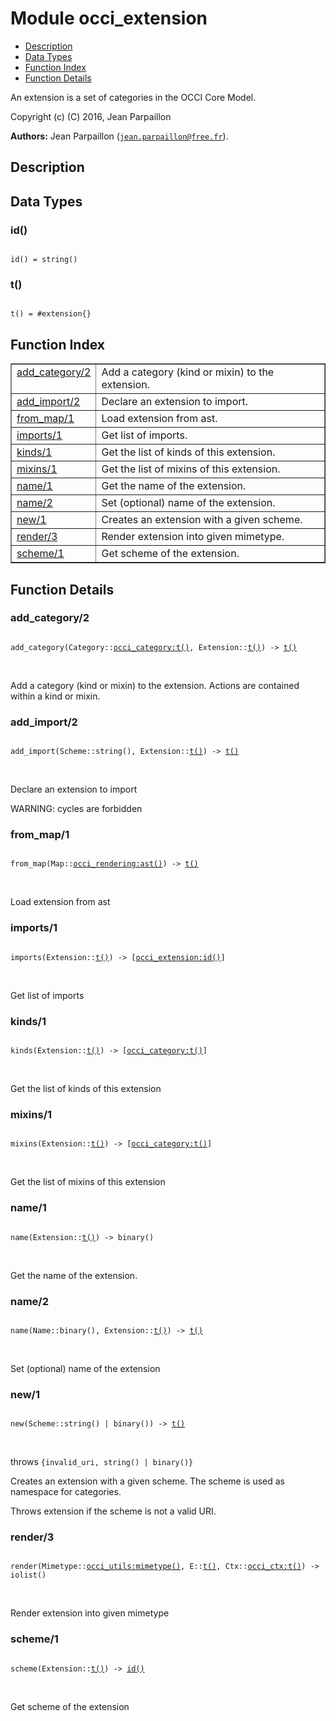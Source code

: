 

# Module occi_extension #
* [Description](#description)
* [Data Types](#types)
* [Function Index](#index)
* [Function Details](#functions)

An extension is a set of categories in the OCCI Core Model.

Copyright (c) (C) 2016, Jean Parpaillon

__Authors:__ Jean Parpaillon ([`jean.parpaillon@free.fr`](mailto:jean.parpaillon@free.fr)).

<a name="description"></a>

## Description ##

<a name="types"></a>

## Data Types ##




### <a name="type-id">id()</a> ###


<pre><code>
id() = string()
</code></pre>




### <a name="type-t">t()</a> ###


<pre><code>
t() = #extension{}
</code></pre>

<a name="index"></a>

## Function Index ##


<table width="100%" border="1" cellspacing="0" cellpadding="2" summary="function index"><tr><td valign="top"><a href="#add_category-2">add_category/2</a></td><td>Add a category (kind or mixin) to the extension.</td></tr><tr><td valign="top"><a href="#add_import-2">add_import/2</a></td><td>Declare an extension to import.</td></tr><tr><td valign="top"><a href="#from_map-1">from_map/1</a></td><td>Load extension from ast.</td></tr><tr><td valign="top"><a href="#imports-1">imports/1</a></td><td>Get list of imports.</td></tr><tr><td valign="top"><a href="#kinds-1">kinds/1</a></td><td>Get the list of kinds of this extension.</td></tr><tr><td valign="top"><a href="#mixins-1">mixins/1</a></td><td>Get the list of mixins of this extension.</td></tr><tr><td valign="top"><a href="#name-1">name/1</a></td><td>Get the name of the extension.</td></tr><tr><td valign="top"><a href="#name-2">name/2</a></td><td>Set (optional) name of the extension.</td></tr><tr><td valign="top"><a href="#new-1">new/1</a></td><td>Creates an extension with a given scheme.</td></tr><tr><td valign="top"><a href="#render-3">render/3</a></td><td>Render extension into given mimetype.</td></tr><tr><td valign="top"><a href="#scheme-1">scheme/1</a></td><td>Get scheme of the extension.</td></tr></table>


<a name="functions"></a>

## Function Details ##

<a name="add_category-2"></a>

### add_category/2 ###

<pre><code>
add_category(Category::<a href="occi_category.md#type-t">occi_category:t()</a>, Extension::<a href="#type-t">t()</a>) -&gt; <a href="#type-t">t()</a>
</code></pre>
<br />

Add a category (kind or mixin) to the extension.
Actions are contained within a kind or mixin.

<a name="add_import-2"></a>

### add_import/2 ###

<pre><code>
add_import(Scheme::string(), Extension::<a href="#type-t">t()</a>) -&gt; <a href="#type-t">t()</a>
</code></pre>
<br />

Declare an extension to import

WARNING: cycles are forbidden

<a name="from_map-1"></a>

### from_map/1 ###

<pre><code>
from_map(Map::<a href="occi_rendering.md#type-ast">occi_rendering:ast()</a>) -&gt; <a href="#type-t">t()</a>
</code></pre>
<br />

Load extension from ast

<a name="imports-1"></a>

### imports/1 ###

<pre><code>
imports(Extension::<a href="#type-t">t()</a>) -&gt; [<a href="occi_extension.md#type-id">occi_extension:id()</a>]
</code></pre>
<br />

Get list of imports

<a name="kinds-1"></a>

### kinds/1 ###

<pre><code>
kinds(Extension::<a href="#type-t">t()</a>) -&gt; [<a href="occi_category.md#type-t">occi_category:t()</a>]
</code></pre>
<br />

Get the list of kinds of this extension

<a name="mixins-1"></a>

### mixins/1 ###

<pre><code>
mixins(Extension::<a href="#type-t">t()</a>) -&gt; [<a href="occi_category.md#type-t">occi_category:t()</a>]
</code></pre>
<br />

Get the list of mixins of this extension

<a name="name-1"></a>

### name/1 ###

<pre><code>
name(Extension::<a href="#type-t">t()</a>) -&gt; binary()
</code></pre>
<br />

Get the name of the extension.

<a name="name-2"></a>

### name/2 ###

<pre><code>
name(Name::binary(), Extension::<a href="#type-t">t()</a>) -&gt; <a href="#type-t">t()</a>
</code></pre>
<br />

Set (optional) name of the extension

<a name="new-1"></a>

### new/1 ###

<pre><code>
new(Scheme::string() | binary()) -&gt; <a href="#type-t">t()</a>
</code></pre>
<br />

throws `{invalid_uri, string() | binary()}`

Creates an extension with a given scheme.
The scheme is used as namespace for categories.

Throws extension if the scheme is not a valid URI.

<a name="render-3"></a>

### render/3 ###

<pre><code>
render(Mimetype::<a href="occi_utils.md#type-mimetype">occi_utils:mimetype()</a>, E::<a href="#type-t">t()</a>, Ctx::<a href="occi_ctx.md#type-t">occi_ctx:t()</a>) -&gt; iolist()
</code></pre>
<br />

Render extension into given mimetype

<a name="scheme-1"></a>

### scheme/1 ###

<pre><code>
scheme(Extension::<a href="#type-t">t()</a>) -&gt; <a href="#type-id">id()</a>
</code></pre>
<br />

Get scheme of the extension

